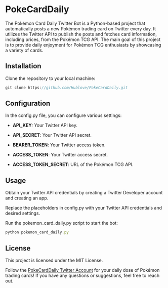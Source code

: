 # PokeCardDaily

The Pokémon Card Daily Twitter Bot is a Python-based project that automatically posts a new Pokémon trading card on Twitter every day. It utilizes the Twitter API to publish the posts and fetches card information, including prices, from the Pokémon TCG API. The main goal of this project is to provide daily enjoyment for Pokémon TCG enthusiasts by showcasing a variety of cards.

## Installation
Clone the repository to your local machine:
```javascript
git clone https://github.com/Hublove/PokeCardDaily.git
```

## Configuration
In the config.py file, you can configure various settings:

* **API_KEY:** Your Twitter API key.

* **API_SECRET**: Your Twitter API secret.

* **BEARER_TOKEN**: Your Twitter access token.

* **ACCESS_TOKEN**: Your Twitter access secret.

* **ACCESS_TOKEN_SECRET**: URL of the Pokémon TCG API.

## Usage
Obtain your Twitter API credentials by creating a Twitter Developer account and creating an app.

Replace the placeholders in config.py with your Twitter API credentials and desired settings.

Run the pokemon_card_daily.py script to start the bot:

```javascript
python pokemon_card_daily.py
```

## License
This project is licensed under the MIT License.



Follow the [PokeCardDaily Twitter Account](https://twitter.com/PokeCardDaily) for your daily dose of Pokémon trading cards! If you have any questions or suggestions, feel free to reach out.

